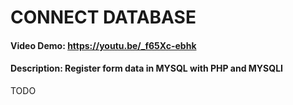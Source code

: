 # CONNECT DATABASE
#### Video Demo:  https://youtu.be/_f65Xc-ebhk
#### Description: Register form data in MYSQL with PHP and MYSQLI
TODO
